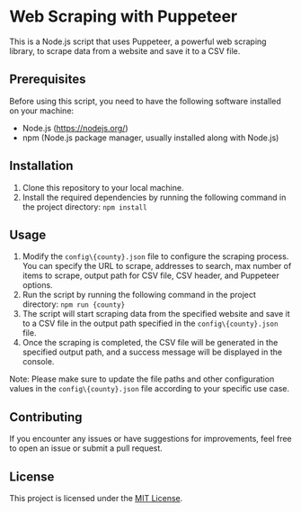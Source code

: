 # Web Scraping with Puppeteer

This is a Node.js script that uses Puppeteer, a powerful web scraping library, to scrape data from a website and save it to a CSV file.

## Prerequisites

Before using this script, you need to have the following software installed on your machine:

- Node.js (https://nodejs.org/)
- npm (Node.js package manager, usually installed along with Node.js)

## Installation

1. Clone this repository to your local machine.
2. Install the required dependencies by running the following command in the project directory:
`npm install`


## Usage

1. Modify the `config\{county}.json` file to configure the scraping process. You can specify the URL to scrape, addresses to search, max number of items to scrape, output path for CSV file, CSV header, and Puppeteer options.
2. Run the script by running the following command in the project directory:
`npm run {county}`
3. The script will start scraping data from the specified website and save it to a CSV file in the output path specified in the `config\{county}.json` file.
4. Once the scraping is completed, the CSV file will be generated in the specified output path, and a success message will be displayed in the console.

Note: Please make sure to update the file paths and other configuration values in the `config\{county}.json` file according to your specific use case.

## Contributing

If you encounter any issues or have suggestions for improvements, feel free to open an issue or submit a pull request.

## License

This project is licensed under the [MIT License](LICENSE).